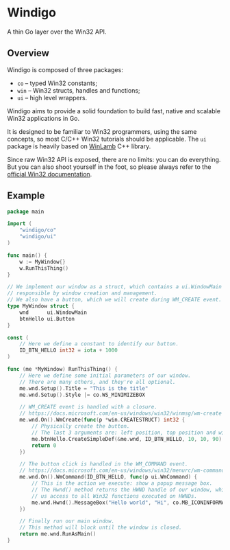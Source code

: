 # Windigo

A thin Go layer over the Win32 API.

## Overview

Windigo is composed of three packages:

* `co` – typed Win32 constants;
* `win` – Win32 structs, handles and functions;
* `ui` – high level wrappers.

Windigo aims to provide a solid foundation to build fast, native and scalable Win32 applications in Go.

It is designed to be familiar to Win32 programmers, using the same concepts, so most C/C++ Win32 tutorials should be applicable. The `ui` package is heavily based on [WinLamb](https://github.com/rodrigocfd/winlamb) C++ library.

Since raw Win32 API is exposed, there are no limits: you can do everything. But you can also shoot yourself in the foot, so please always refer to the [official Win32 documentation](https://docs.microsoft.com/en-us/windows/win32/).

## Example

```go
package main

import (
    "windigo/co"
    "windigo/ui"
)

func main() {
    w := MyWindow{}
    w.RunThisThing()
}

// We implement our window as a struct, which contains a ui.WindowMain member,
// responsible by window creation and management.
// We also have a button, which we will create during WM_CREATE event.
type MyWindow struct {
    wnd      ui.WindowMain
    btnHello ui.Button
}

const (
    // Here we define a constant to identify our button.
    ID_BTN_HELLO int32 = iota + 1000
)

func (me *MyWindow) RunThisThing() {
    // Here we define some initial parameters of our window.
    // There are many others, and they're all optional.
    me.wnd.Setup().Title = "This is the title"
    me.wnd.Setup().Style |= co.WS_MINIMIZEBOX

    // WM_CREATE event is handled with a closure.
    // https://docs.microsoft.com/en-us/windows/win32/winmsg/wm-create
    me.wnd.On().WmCreate(func(p *win.CREATESTRUCT) int32 {
        // Physically create the button.
        // The last 3 arguments are: left position, top position and width.
        me.btnHello.CreateSimpleDef(&me.wnd, ID_BTN_HELLO, 10, 10, 90)
        return 0
    })

    // The button click is handled in the WM_COMMAND event.
    // https://docs.microsoft.com/en-us/windows/win32/menurc/wm-command
    me.wnd.On().WmCommand(ID_BTN_HELLO, func(p ui.WmCommand) {
        // This is the action we execute: show a popup message box.
        // The Hwnd() method returns the HWND handle of our window, which gives
        // us access to all Win32 functions executed on HWNDs.
        me.wnd.Hwnd().MessageBox("Hello world", "Hi", co.MB_ICONINFORMATION)
    })

    // Finally run our main window.
    // This method will block until the window is closed.
    return me.wnd.RunAsMain()
}
```
